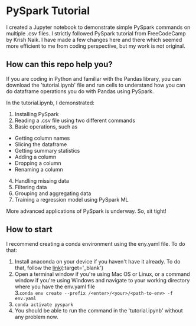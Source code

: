 # PySpark Tutorial
I created a Jupyter notebook to demonstrate simple PySpark commands on multiple .csv files. I strictly followed PySpark tutorial from FreeCodeCamp by Krish Naik.
I have made a few changes here and there which seemed more efficient to me from coding perspective, but my work is not original.

## How can this repo help you?
If you are coding in Python and familiar with the Pandas library, you can download the 'tutorial.ipynb' file and run cells to understand how you can do dataframe operations you do with Pandas using PySpark. 

In the tutorial.ipynb, I demonstrated:
1. Installing PySpark
2. Reading a .csv file using two different commands
3. Basic operations, such as
  - Getting column names
  - Slicing the dataframe
  - Getting summary statistics
  - Adding a column
  - Dropping a column
  - Renaming a column
4. Handling missing data
5. Filtering data
6. Grouping and aggregating data
7. Training a regression model using PySpark ML

More advanced applications of PySpark is underway. So, sit tight!

## How to start

I recommend creating a conda environment using the eny.yaml file. To do that:
1. Install anaconda on your device if you haven't have it already. To do that, follow the [link](https://www.anaconda.com/download){:target='_blank'}
2. Open a terminal window if you're using Mac OS or Linux, or a command window if you're using Windows and navigate to your working directory where you have the env.yaml file\
3.```conda env create --prefix /<enter>/<your>/<path-to-env> -f env.yaml```
4. ```conda activate pyspark```
5. You should be able to run the command in the 'tutorial.ipynb' without any problem now.
